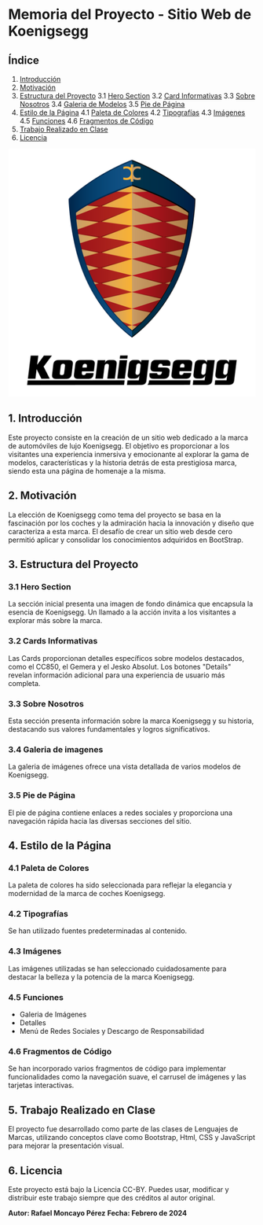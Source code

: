 # Memoria del Proyecto - Sitio Web de Koenigsegg

## Índice
1. [Introducción](#1-introducción)
2. [Motivación](#2-motivación)
3. [Estructura del Proyecto](#3-estructura-del-proyecto)
   3.1 [Hero Section](#31-hero-section)
   3.2 [Card Informativas](#34-tarjetas-informativas)
   3.3 [Sobre Nosotros](#32-sobre-nosotros)
   3.4 [Galeria de Modelos](#33-carrusel-de-modelos)
   3.5 [Pie de Página](#36-pie-de-página)
5. [Estilo de la Página](#4-estilo-de-la-página)
   4.1 [Paleta de Colores](#41-paleta-de-colores)
   4.2 [Tipografías](#42-tipografías)
   4.3 [Imágenes](#43-imágenes)
   4.5 [Funciones](#45-funciones)
   4.6 [Fragmentos de Código](#46-fragmentos-de-código)
6. [Trabajo Realizado en Clase](#5-trabajo-realizado-en-clase)
7. [Licencia](#6-licencia)

![Koenigsegg Logo](./img/logo.png)

## 1. Introducción
Este proyecto consiste en la creación de un sitio web dedicado a la marca de automóviles de lujo Koenigsegg. El objetivo es proporcionar a los visitantes una experiencia inmersiva y emocionante al explorar la gama de modelos, características y la historia detrás de esta prestigiosa marca, siendo esta una página de homenaje a la misma.

## 2. Motivación
La elección de Koenigsegg como tema del proyecto se basa en la fascinación por los coches y la admiración hacia la innovación y diseño que caracteriza a esta marca. El desafío de crear un sitio web desde cero permitió aplicar y consolidar los conocimientos adquiridos en BootStrap.

## 3. Estructura del Proyecto
### 3.1 Hero Section
La sección inicial presenta una imagen de fondo dinámica que encapsula la esencia de Koenigsegg. Un llamado a la acción invita a los visitantes a explorar más sobre la marca.

### 3.2 Cards Informativas
Las Cards proporcionan detalles específicos sobre modelos destacados, como el CC850, el Gemera y el Jesko Absolut. Los botones "Details" revelan información adicional para una experiencia de usuario más completa.

### 3.3 Sobre Nosotros
Esta sección presenta información sobre la marca Koenigsegg y su historia, destacando sus valores fundamentales y logros significativos.

### 3.4 Galeria de imagenes
La galeria de imágenes ofrece una vista detallada de varios modelos de Koenigsegg. 

### 3.5 Pie de Página
El pie de página contiene enlaces a redes sociales y proporciona una navegación rápida hacia las diversas secciones del sitio.

## 4. Estilo de la Página
### 4.1 Paleta de Colores
La paleta de colores ha sido seleccionada para reflejar la elegancia y modernidad de la marca de coches Koenigsegg.

### 4.2 Tipografías
Se han utilizado fuentes predeterminadas al contenido.

### 4.3 Imágenes
Las imágenes utilizadas se han seleccionado cuidadosamente para destacar la belleza y la potencia de la marca Koenigsegg.

### 4.5 Funciones
   - Galeria de Imágenes
   - Detalles
   - Menú de Redes Sociales y Descargo de Responsabilidad

### 4.6 Fragmentos de Código
Se han incorporado varios fragmentos de código para implementar funcionalidades como la navegación suave, el carrusel de imágenes y las tarjetas interactivas.

## 5. Trabajo Realizado en Clase
El proyecto fue desarrollado como parte de las clases de Lenguajes de Marcas, utilizando conceptos clave como Bootstrap, Html, CSS y JavaScript para mejorar la presentación visual.

## 6. Licencia
Este proyecto está bajo la Licencia CC-BY. Puedes usar, modificar y distribuir este trabajo siempre que des créditos al autor original.

**Autor: Rafael Moncayo Pérez**
**Fecha: Febrero de 2024**
